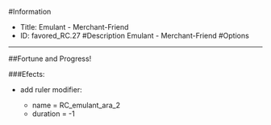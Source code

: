 #Information
 - Title: Emulant - Merchant-Friend
 - ID: favored_RC.27
#Description
Emulant - Merchant-Friend
#Options

___
##Fortune and Progress!

###Efects:<ul><li>add ruler modifier:</li><ul><li>name = RC_emulant_ara_2</li><li>duration = -1</li></ul></ul>
